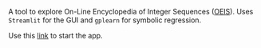 A tool to explore On-Line Encyclopedia of Integer Sequences ([OEIS](https://oeis.org/)).
Uses `Streamlit` for the GUI and `gplearn` for symbolic regression.

Use this [link](https://share.streamlit.io/postvakje/oeisexplorer/main/OEISexplorer.py) to start the app.
